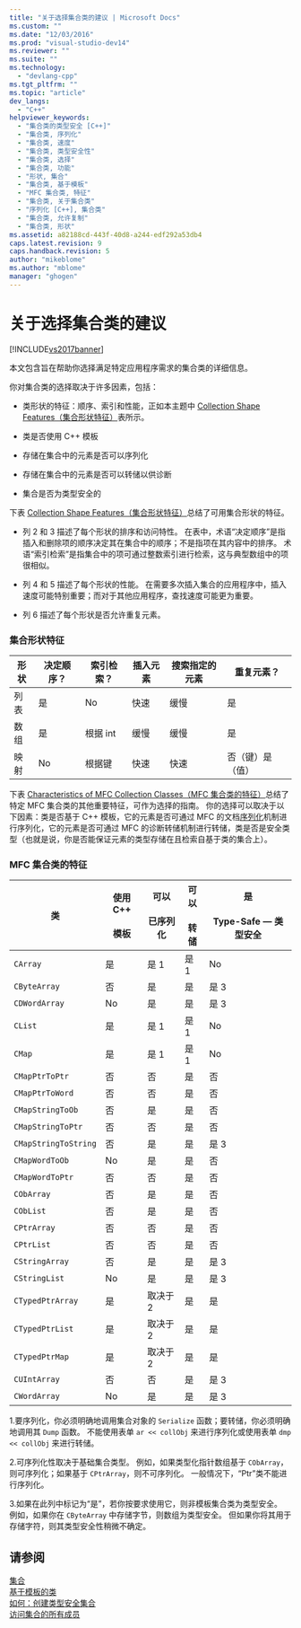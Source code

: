 ```yaml
---
title: "关于选择集合类的建议 | Microsoft Docs"
ms.custom: ""
ms.date: "12/03/2016"
ms.prod: "visual-studio-dev14"
ms.reviewer: ""
ms.suite: ""
ms.technology: 
  - "devlang-cpp"
ms.tgt_pltfrm: ""
ms.topic: "article"
dev_langs: 
  - "C++"
helpviewer_keywords: 
  - "集合类的类型安全 [C++]"
  - "集合类, 序列化"
  - "集合类, 速度"
  - "集合类, 类型安全性"
  - "集合类, 选择"
  - "集合类, 功能"
  - "形状, 集合"
  - "集合类, 基于模板"
  - "MFC 集合类, 特征"
  - "集合类, 关于集合类"
  - "序列化 [C++], 集合类"
  - "集合类, 允许复制"
  - "集合类, 形状"
ms.assetid: a82188cd-443f-40d8-a244-edf292a53db4
caps.latest.revision: 9
caps.handback.revision: 5
author: "mikeblome"
ms.author: "mblome"
manager: "ghogen"
---
```

# 关于选择集合类的建议
[!INCLUDE[vs2017banner](../assembler/inline/includes/vs2017banner.md)]

本文包含旨在帮助你选择满足特定应用程序需求的集合类的详细信息。  
  
 你对集合类的选择取决于许多因素，包括：  
  
-   类形状的特征：顺序、索引和性能，正如本主题中 [Collection Shape Features（集合形状特征）](#_core_collection_shape_features)表所示。  
  
-   类是否使用 C\+\+ 模板  
  
-   存储在集合中的元素是否可以序列化  
  
-   存储在集合中的元素是否可以转储以供诊断  
  
-   集合是否为类型安全的  
  
 下表 [Collection Shape Features（集合形状特征）](#_core_collection_shape_features)总结了可用集合形状的特征。  
  
-   列 2 和 3 描述了每个形状的排序和访问特性。 在表中，术语“决定顺序”是指插入和删除项的顺序决定其在集合中的顺序；不是指项在其内容中的排序。 术语“索引检索”是指集合中的项可通过整数索引进行检索，这与典型数组中的项很相似。  
  
-   列 4 和 5 描述了每个形状的性能。 在需要多次插入集合的应用程序中，插入速度可能特别重要；而对于其他应用程序，查找速度可能更为重要。  
  
-   列 6 描述了每个形状是否允许重复元素。  
  
### 集合形状特征  
  
|形状|决定顺序？|索引检索？|插入元素|搜索指定的元素|重复元素？|  
|--------|-----------|-----------|----------|-------------|-----------|  
|列表|是|No|快速|缓慢|是|  
|数组|是|根据 int|缓慢|缓慢|是|  
|映射|No|根据键|快速|快速|否（键）是（值）|  
  
 下表 [Characteristics of MFC Collection Classes（MFC 集合类的特征）](#_core_characteristics_of_mfc_collection_classes)总结了特定 MFC 集合类的其他重要特征，可作为选择的指南。 你的选择可以取决于以下因素：类是否基于 C\+\+ 模板，它的元素是否可通过 MFC 的文档[序列化](../mfc/serialization-in-mfc.md)机制进行序列化，它的元素是否可通过 MFC 的诊断转储机制进行转储，类是否是安全类型（也就是说，你是否能保证元素的类型存储在且检索自基于类的集合上）。  
  
### MFC 集合类的特征  
  
|类|使用 C\+\+<br /><br /> 模板|可以<br /><br /> 已序列化|可以<br /><br /> 转储|是<br /><br /> Type\-Safe — 类型安全|  
|-------|---------------------|-----------------|---------------|-----------------------------|  
|`CArray`|是|是 1|是 1|No|  
|`CByteArray`|否|是|是|是 3|  
|`CDWordArray`|No|是|是|是 3|  
|`CList`|是|是 1|是 1|No|  
|`CMap`|是|是 1|是 1|No|  
|`CMapPtrToPtr`|否|否|是|否|  
|`CMapPtrToWord`|否|否|是|否|  
|`CMapStringToOb`|否|是|是|否|  
|`CMapStringToPtr`|否|否|是|否|  
|`CMapStringToString`|否|是|是|是 3|  
|`CMapWordToOb`|No|是|是|否|  
|`CMapWordToPtr`|否|否|是|否|  
|`CObArray`|否|是|是|否|  
|`CObList`|否|是|是|否|  
|`CPtrArray`|否|否|是|否|  
|`CPtrList`|否|否|是|否|  
|`CStringArray`|否|是|是|是 3|  
|`CStringList`|No|是|是|是 3|  
|`CTypedPtrArray`|是|取决于 2|是|是|  
|`CTypedPtrList`|是|取决于 2|是|是|  
|`CTypedPtrMap`|是|取决于 2|是|是|  
|`CUIntArray`|否|否|是|是 3|  
|`CWordArray`|No|是|是|是 3|  
  
 1.要序列化，你必须明确地调用集合对象的 `Serialize` 函数；要转储，你必须明确地调用其 `Dump` 函数。 不能使用表单 `ar << collObj` 来进行序列化或使用表单 `dmp` `<< collObj` 来进行转储。  
  
 2.可序列化性取决于基础集合类型。 例如，如果类型化指针数组基于 `CObArray`，则可序列化；如果基于 `CPtrArray`，则不可序列化。 一般情况下，“Ptr”类不能进行序列化。  
  
 3.如果在此列中标记为“是”，若你按要求使用它，则非模板集合类为类型安全。 例如，如果你在 `CByteArray` 中存储字节，则数组为类型安全。 但如果你将其用于存储字符，则其类型安全性稍微不确定。  
  
## 请参阅  
 [集合](../mfc/collections.md)   
 [基于模板的类](../mfc/template-based-classes.md)   
 [如何：创建类型安全集合](../mfc/how-to-make-a-type-safe-collection.md)   
 [访问集合的所有成员](../mfc/accessing-all-members-of-a-collection.md)